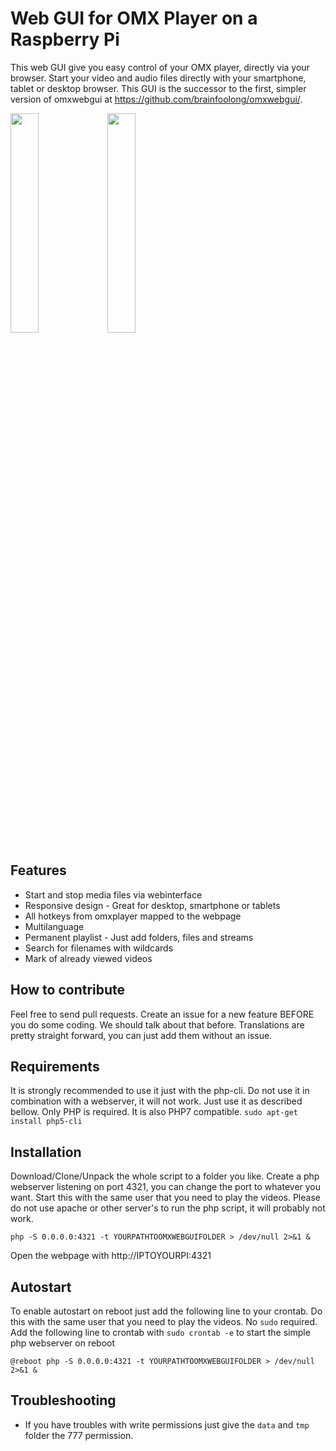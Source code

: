 # Web GUI for OMX Player on a Raspberry Pi
This web GUI give you easy control of your OMX player, directly via your browser. Start your video and audio files directly with your smartphone, tablet or desktop browser. This GUI is the successor to the first, simpler version of omxwebgui at https://github.com/brainfoolong/omxwebgui/.

<img src="https://brainfoolong.github.io/omxwebgui-v2/images/screenshot-1.png" width="30%">
<img src="https://brainfoolong.github.io/omxwebgui-v2/images/screenshot-2.png" width="30%">

## Features
* Start and stop media files via webinterface
* Responsive design - Great for desktop, smartphone or tablets
* All hotkeys from omxplayer mapped to the webpage
* Multilanguage
* Permanent playlist - Just add folders, files and streams
* Search for filenames with wildcards
* Mark of already viewed videos

## How to contribute
Feel free to send pull requests. Create an issue for a new feature BEFORE you do some coding. We should talk about that before. Translations are pretty straight forward, you can just add them without an issue. 

## Requirements
It is strongly recommended to use it just with the php-cli. Do not use it in combination with a webserver, it will not work. Just use it as described bellow. Only PHP is required. It is also PHP7 compatible.
`sudo apt-get install php5-cli`

## Installation
Download/Clone/Unpack the whole script to a folder you like. Create a php webserver listening on port 4321, you can change the port to whatever you want. Start this with the same user that you need to play the videos. Please do not use apache or other server's to run the php script, it will probably not work.

`php -S 0.0.0.0:4321 -t YOURPATHTOOMXWEBGUIFOLDER > /dev/null 2>&1 &`

Open the webpage with http://IPTOYOURPI:4321

## Autostart
To enable autostart on reboot just add the following line to your crontab. Do this with the same user that you need to play the videos. No `sudo` required.
Add the following line to crontab with `sudo crontab -e` to start the simple php webserver on reboot

`@reboot php -S 0.0.0.0:4321 -t YOURPATHTOOMXWEBGUIFOLDER > /dev/null 2>&1 &`

## Troubleshooting
* If you have troubles with write permissions just give the `data` and `tmp` folder the 777 permission.
